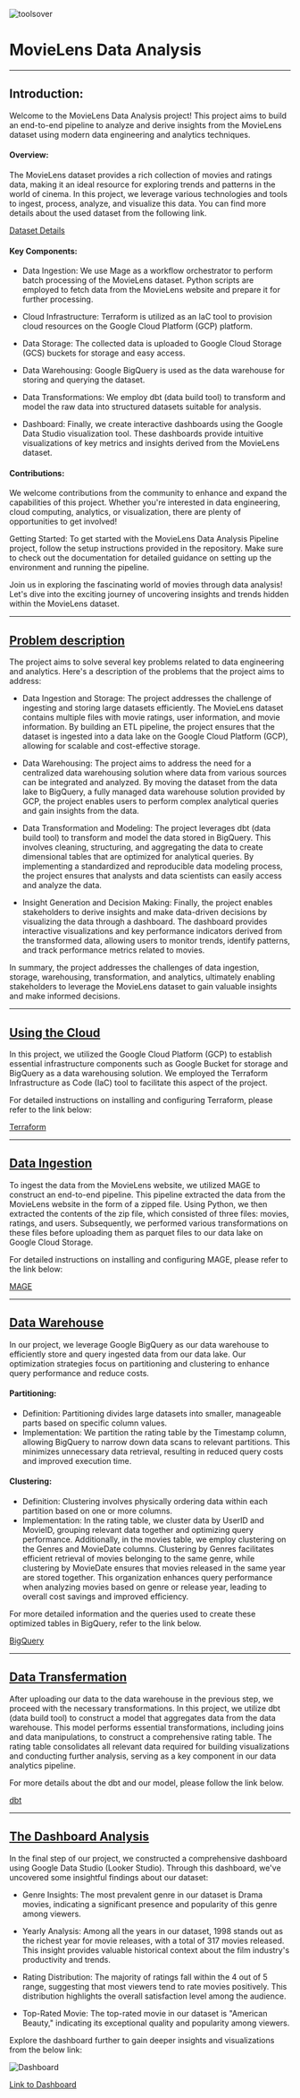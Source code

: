 
![toolsover](https://github.com/Abubakrmali2/DE-Movies-Project/blob/main/Images/Tools%20overview-3.png?raw=true)

# MovieLens Data Analysis
---
## Introduction:
Welcome to the MovieLens Data Analysis project! This project aims to build an end-to-end pipeline  to analyze and derive insights from the MovieLens dataset using modern data engineering and analytics techniques.

#### Overview:
The MovieLens dataset provides a rich collection of movies and ratings data, making it an ideal resource for exploring trends and patterns in the world of cinema. In this project, we leverage various technologies and tools to ingest, process, analyze, and visualize this data.
You can find more details about the used dataset from the following link.

[Dataset Details](https://github.com/Abubakrmali2/DE-Movies-Project/tree/main/Dataset-Details)

#### Key Components:

- Data Ingestion: We use Mage as a workflow orchestrator to perform batch processing of the MovieLens dataset. Python scripts are employed to fetch data from the MovieLens website and prepare it for further processing.

- Cloud Infrastructure: Terraform is utilized as an IaC tool to provision cloud resources on the Google Cloud Platform (GCP) platform.

- Data Storage: The collected data is uploaded to Google Cloud Storage (GCS) buckets for storage and easy access.

- Data Warehousing: Google BigQuery is used as the data warehouse for storing and querying the dataset.
  
- Data Transformations: We employ dbt (data build tool) to transform and model the raw data into structured datasets suitable for analysis.

- Dashboard: Finally, we create interactive dashboards using the Google Data Studio visualization tool. These dashboards provide intuitive visualizations of key metrics and insights derived from the MovieLens dataset.

#### Contributions:
We welcome contributions from the community to enhance and expand the capabilities of this project. Whether you're interested in data engineering, cloud computing, analytics, or visualization, there are plenty of opportunities to get involved!

Getting Started:
To get started with the MovieLens Data Analysis Pipeline project, follow the setup instructions provided in the repository. Make sure to check out the documentation for detailed guidance on setting up the environment and running the pipeline.

Join us in exploring the fascinating world of movies through data analysis! Let's dive into the exciting journey of uncovering insights and trends hidden within the MovieLens dataset.

---

## [Problem description]()

The project aims to solve several key problems related to data engineering and analytics. Here's a description of the problems that the project aims to address:

- Data Ingestion and Storage: The project addresses the challenge of ingesting and storing large datasets efficiently. The MovieLens dataset contains multiple files with movie ratings, user information, and movie information. By building an ETL pipeline, the project ensures that the dataset is ingested into a data lake on the Google Cloud Platform (GCP), allowing for scalable and cost-effective storage.

- Data Warehousing: The project aims to address the need for a centralized data warehousing solution where data from various sources can be integrated and analyzed. By moving the dataset from the data lake to BigQuery, a fully managed data warehouse solution provided by GCP, the project enables users to perform complex analytical queries and gain insights from the data.

- Data Transformation and Modeling: The project leverages dbt (data build tool) to transform and model the data stored in BigQuery. This involves cleaning, structuring, and aggregating the data to create dimensional tables that are optimized for analytical queries. By implementing a standardized and reproducible data modeling process, the project ensures that analysts and data scientists can easily access and analyze the data.

- Insight Generation and Decision Making: Finally, the project enables stakeholders to derive insights and make data-driven decisions by visualizing the data through a dashboard. The dashboard provides interactive visualizations and key performance indicators derived from the transformed data, allowing users to monitor trends, identify patterns, and track performance metrics related to movies.

In summary, the project addresses the challenges of data ingestion, storage, warehousing, transformation, and analytics, ultimately enabling stakeholders to leverage the MovieLens dataset to gain valuable insights and make informed decisions.


---

## [Using the Cloud]()

In this project, we utilized the Google Cloud Platform (GCP) to establish essential infrastructure components such as Google Bucket for storage and BigQuery as a data warehousing solution. We employed the Terraform Infrastructure as Code (IaC) tool to facilitate this aspect of the project. 

For detailed instructions on installing and configuring Terraform, please refer to the link below:

[Terraform](https://github.com/Abubakrmali2/DE-Movies-Project/blob/main/Terraform/README.md)

---

## [Data Ingestion]()

To ingest the data from the MovieLens website, we utilized MAGE to construct an end-to-end pipeline. This pipeline extracted the data from the MovieLens website in the form of a zipped file. Using Python, we then extracted the contents of the zip file, which consisted of three files: movies, ratings, and users. Subsequently, we performed various transformations on these files before uploading them as parquet files to our data lake on Google Cloud Storage.

For detailed instructions on installing and configuring MAGE, please refer to the link below:

[MAGE](https://github.com/Abubakrmali2/DE-Movies-Project/tree/main/MAGE)

---

## [Data Warehouse]() 

In our project, we leverage Google BigQuery as our data warehouse to efficiently store and query ingested data from our data lake. Our optimization strategies focus on partitioning and clustering to enhance query performance and reduce costs.

#### Partitioning:

- Definition: Partitioning divides large datasets into smaller, manageable parts based on specific column values.
- Implementation: We partition the rating table by the Timestamp column, allowing BigQuery to narrow down data scans to relevant partitions. This minimizes unnecessary data retrieval, resulting in reduced query costs and improved execution time.

#### Clustering:

- Definition: Clustering involves physically ordering data within each partition based on one or more columns.
- Implementation:
In the rating table, we cluster data by UserID and MovieID, grouping relevant data together and optimizing query performance.
Additionally, in the movies table, we employ clustering on the Genres and MovieDate columns. Clustering by Genres facilitates efficient retrieval of movies belonging to the same genre, while clustering by MovieDate ensures that movies released in the same year are stored together. This organization enhances query performance when analyzing movies based on genre or release year, leading to overall cost savings and improved efficiency.

For more detailed information and the queries used to create these optimized tables in BigQuery, refer to the link below.

[BigQuery](https://github.com/Abubakrmali2/DE-Movies-Project/tree/main/BigQuery)

---

## [Data Transfermation]()

After uploading our data to the data warehouse in the previous step, we proceed with the necessary transformations. In this project, we utilize dbt (data build tool) to construct a model that aggregates data from the data warehouse. This model performs essential transformations, including joins and data manipulations, to construct a comprehensive rating table. The rating table consolidates all relevant data required for building visualizations and conducting further analysis, serving as a key component in our data analytics pipeline.

For more details about the dbt and our model, please follow the link below.

[dbt](https://github.com/Abubakrmali2/DE-Movies-Project/tree/dbt_model_branch/dbt)

---

## [The Dashboard Analysis]()

In the final step of our project, we constructed a comprehensive dashboard using Google Data Studio (Looker Studio). Through this dashboard, we've uncovered some insightful findings about our dataset:

- Genre Insights: The most prevalent genre in our dataset is Drama movies, indicating a significant presence and popularity of this genre among viewers.

- Yearly Analysis: Among all the years in our dataset, 1998 stands out as the richest year for movie releases, with a total of 317 movies released. This insight provides valuable historical context about the film industry's productivity and trends.

- Rating Distribution: The majority of ratings fall within the 4 out of 5 range, suggesting that most viewers tend to rate movies positively. This distribution highlights the overall satisfaction level among the audience.

- Top-Rated Movie: The top-rated movie in our dataset is "American Beauty," indicating its exceptional quality and popularity among viewers.

Explore the dashboard further to gain deeper insights and visualizations from the below link:


![Dashboard](https://github.com/Abubakrmali2/DE-Movies-Project/blob/main/Images/Dashboard.png)


[Link to Dashboard](https://lookerstudio.google.com/reporting/ed944180-5d15-412c-bae1-5931eabd8be7)


